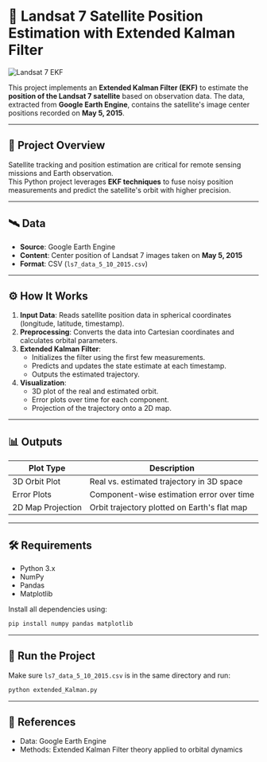 
# 🚀 Landsat 7 Satellite Position Estimation with Extended Kalman Filter

![Landsat 7 EKF](Landsat_7.jpg)

This project implements an **Extended Kalman Filter (EKF)** to estimate the **position of the Landsat 7 satellite** based on observation data. The data, extracted from **Google Earth Engine**, contains the satellite's image center positions recorded on **May 5, 2015**.

---

## 📂 Project Overview

Satellite tracking and position estimation are critical for remote sensing missions and Earth observation.  
This Python project leverages **EKF techniques** to fuse noisy position measurements and predict the satellite's orbit with higher precision.

---

## 🛰 Data

- **Source**: Google Earth Engine  
- **Content**: Center position of Landsat 7 images taken on **May 5, 2015**
- **Format**: CSV (`ls7_data_5_10_2015.csv`)

---

## ⚙ How It Works

1. **Input Data**: Reads satellite position data in spherical coordinates (longitude, latitude, timestamp).
2. **Preprocessing**: Converts the data into Cartesian coordinates and calculates orbital parameters.
3. **Extended Kalman Filter**:
   - Initializes the filter using the first few measurements.
   - Predicts and updates the state estimate at each timestamp.
   - Outputs the estimated trajectory.
4. **Visualization**:
   - 3D plot of the real and estimated orbit.
   - Error plots over time for each component.
   - Projection of the trajectory onto a 2D map.

---

## 📊 Outputs

| Plot Type        | Description                                      |
|------------------|--------------------------------------------------|
| 3D Orbit Plot    | Real vs. estimated trajectory in 3D space        |
| Error Plots      | Component-wise estimation error over time        |
| 2D Map Projection| Orbit trajectory plotted on Earth's flat map     |

---

## 🛠 Requirements

- Python 3.x
- NumPy
- Pandas
- Matplotlib

Install all dependencies using:
```bash
pip install numpy pandas matplotlib
```

---

## 🚀 Run the Project

Make sure `ls7_data_5_10_2015.csv` is in the same directory and run:

```bash
python extended_Kalman.py
```

---

## 📄 References

- Data: Google Earth Engine
- Methods: Extended Kalman Filter theory applied to orbital dynamics
